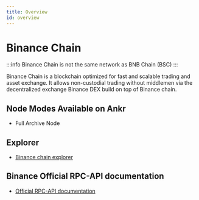 ```yaml
---
title: Overview
id: overview
---
```


# Binance Chain
:::info
Binance Chain is not the same network as BNB Chain (BSC)
:::

Binance Chain is a blockchain optimized for fast and scalable trading and asset exchange. It allows non-custodial trading without middlemen via the decentralized exchange Binance DEX build on top of Binance chain.

## Node Modes Available on Ankr

* Full Archive Node

## Explorer 

* [Binance chain explorer](https://explorer.binance.org/)

## Binance Official RPC-API documentation

* [Official RPC-API documentation](https://docs.binance.org/api-reference/node-rpc.html)

